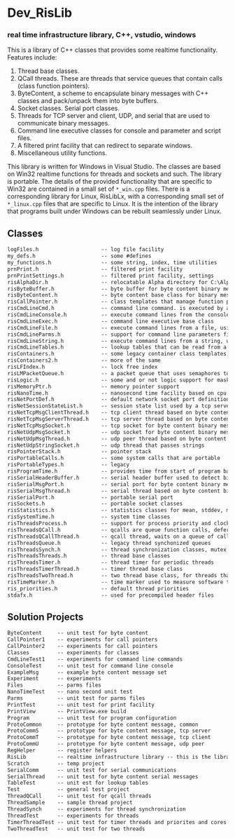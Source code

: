 # Dev_RisLib
### real time infrastructure library, C++, vstudio, windows

This is a library of C++ classes that provides some realtime functionality. Features include:
   1. Thread base classes.
   2. QCall threads. These are threads that service queues that contain calls (class function pointers).
   3. ByteContent, a scheme to encapsulate binary messages with C++ classes and pack/unpack them into byte buffers.
   4. Socket classes. Serial port classes.
   5. Threads for TCP server and client, UDP, and serial that are used to communicate binary messages.
   6. Command line executive classes for console and parameter and script files.
   7. A filtered print facility that can redirect to separate windows.
   8. Miscellaneous utility functions.

This library is written for Windows in Visual Studio. The classes are based on Win32 realtime functions for threads and sockets and such. The library is portable. The details of the provided functionality that are specific to Win32 are contained in a small set of `*_win.cpp` files. There is a corresponding library for Linux, RisLibLx, with a corresponding small set of `*_linux.cpp` files that are specific to Linux. It is the intention of the library that programs built under Windows can be rebuilt seamlessly under Linux.

## Classes
``` markdown
logFiles.h                    -- log file facility
my_defs.h                     -- some #defines
my_functions.h                -- some string, index, time utilities
prnPrint.h                    -- filtered print facility
prnPrintSettings.h            -- filtered print facility, settings
risAlphaDir.h                 -- relocatable Alpha directory for C:\Alpha\Bin, C:\Alpha\Settings, etc
risByteBuffer.h               -- byte buffer for byte content binary message scheme
risByteContent.h              -- byte content base class for binary message scheme
risCallPointer.h              -- class templates that manage function pointers for c++ classes
risCmdLineCmd.h               -- command line command. is executed by a command line executive
risCmdLineConsole.h           -- execute command lines from the console, using a command line executive
risCmdLineExec.h              -- command line executive base class
risCmdLineFile.h              -- execute command lines from a file, using a command line executive
risCmdLineParms.h             -- support for command line parameters files
risCmdLineString.h            -- execute command lines from a string, using a command line executive
risCmdLineTables.h            -- lookup tables that can be read from a command line file
risContainers.h               -- some legacy container class templates, queues, stacks ...
risContainers2.h              -- more of the same
risLFIndex.h                  -- lock free index
risLMPacketQueue.h            -- a packet queue that uses semaphores to lock concurrent access
risLogic.h                    -- some and or not logic support for masks
risMemoryPtr.h                -- memory pointer support
risNanoTime.h                 -- nanosecond time facility based on cpu clock
risNetPortDef.h               -- default network socket port definitions
risNetSessionStateList.h      -- session state list used by a tcp server to track tcp client connections
risNetTcpMsgClientThread.h    -- tcp client thread based on byte content binary messages
risNetTcpMsgServerThread.h    -- tcp server thread based on byte content binary messages
risNetTcpMsgSocket.h          -- tcp socket for byte content binary messages 
risNetUdpMsgSocket.h          -- udp socket for byte content binary messages 
risNetUdpMsgThread.h          -- udp peer thread based on byte content binary messages
risNetUdpStringSocket.h       -- udp thread that passes strings 
risPointerStack.h             -- pointer stack
risPortableCalls.h            -- some system calls that are portable
risPortableTypes.h            -- legacy
risProgramTime.h              -- provides time from start of program based on hires cpu clock
risSerialHeaderBuffer.h       -- serial header buffer used to detect binary message headers
risSerialMsgPort.h            -- serial port for byte content binary messags
risSerialMsgThread.h          -- serial thread based on byte content binary messages
risSerialPort.h               -- portable serial port
risSockets.h                  -- portable socket classes
risStatistics.h               -- statistics classes for mean, stddev, min,max
risSystemTime.h               -- system time classes
risThreadsProcess.h           -- support for process priority and clocking
risThreadsQCall.h             -- qcalls are queue function calls, deferred procedure calls
risThreadsQCallThread.h       -- qcall thread, waits on a queue of calls and executes them serially
risThreadsQueue.h             -- legacy thread synchonized queues
risThreadsSynch.h             -- thread synchronization classes, mutex semaphores, event semaphores, etc
risThreadsThreads.h           -- thread base classes
risThreadsTimer.h             -- thread timer for periodic threads
risThreadsTimerThread.h       -- timer thread base class
risThreadsTwoThread.h         -- two thread base class, for threads that send a command and wait for a notification
risTimeMarker.h               -- time marker used to measure software timing
ris_priorities.h              -- default thread priorities
stdafx.h                      -- used for precompiled header files
```

## Solution Projects
``` markdown
ByteContent     -- unit test for byte content
CallPointer1    -- experiments for call pointers
CallPointer2    -- experiments for call pointers
Classes         -- experiments for classes
CmdLineTest1    -- experiments for command line commands
ConsoleTest     -- unit test for command line console
ExampleMsg      -- example byte content message set
Experiment      -- experiments
Files           -- parms files
NanoTimeTest    -- nano second unit test
Parms           -- unit test for parms files
PrintTest       -- unit test for print facility
PrintView       -- PrintView.exe build
Program         -- unit test for program configuration
ProtoCommon     -- prototype for byte content message, common
ProtoCommS      -- prototype for byte content message, tcp server
ProtoCommT      -- prototype for byte content message, tcp client
ProtoCommU      -- prototype for byte content message, udp peer
RegHelper       -- register helpers
RisLib          -- realtime infrastructure library -- this is the library
Scratch         -- temp project
SerialComm      -- unit test for serial communications
SerialThread    -- unit test for byte content serial messages
TableTest       -- unit est for lookup tables
Test            -- general test project
ThreadQCall     -- unit test for qcall threads
ThreadSample    -- sample thread project
ThreadSynch     -- experiments for thread synchronization
ThreadTest      -- experiments for threads
TimerThreadTest -- unit test for timer threads and priorites and cores
TwoThreadTest   -- unit test for two threads
```
 
